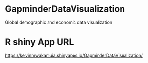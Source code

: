 # GapminderDataVisualization
Global demographic and economic data visualization

# R shiny App URL
https://kelvinmwakamuia.shinyapps.io/GapminderDataVisualization/
